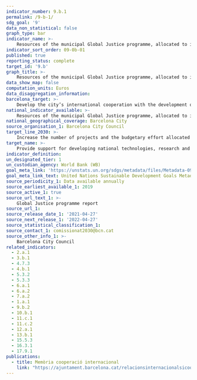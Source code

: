 ```yaml
---
indicator_number: 9.b.1
permalink: /9-b-1/
sdg_goal: '9'
data_non_statistical: false
graph_type: bar
indicator_name: >-
    Resources of the municipal Global Justice programme, allocated to improving industry, innovation and/or infrastructure
indicator_sort_order: 09-0b-01
published: true
reporting_status: complete
target_id: '9.b'
graph_title: >-
    Resources of the municipal Global Justice programme, allocated to improving industry, innovation and/or infrastructure
data_show_map: false
computation_units: Euros
data_disaggregation_information:
barcelona_target: >-
    Develop the city’s international cooperation with the development of infrastructures and sustainable local research and innovation industries, with technological components
national_indicator_available: >-
    Resources of the municipal Global Justice programme, allocated to improving industry, innovation and/or infrastructure
national_geographical_coverage: Barcelona City 
source_organisation_1: Barcelona City Council
target_line_2030: >-
    Increase the number of projects and the budgetary effort allocated to the development of more sustainable urban infrastructures and industries in countries receiving Official Development Assistance, reinforcing the links and coordination with member local authorities
target_name: >-
    Provide support for developing national technologies, research and innovation in developing countries, while also guaranteeing a regulatory environment that is appropriate for industrial diversification and adding value to basic products, among others
indicator_definition:
un_designated_tier: 1
un_custodian_agency: World Bank (WB)
goal_meta_link: 'https://unstats.un.org/sdgs/metadata/files/Metadata-09-0b-01.pdf'
goal_meta_link_text: United Nations Sustainable Development Goals Metadata (pdf 894kB)
source_periodicity_1: Data available annually
source_earliest_available_1: 2019
source_active_1: true
source_url_text_1: >-
    Global Justice programme report  
source_url_1:
source_release_date_1: '2021-04-27'
source_next_release_1: '2022-04-27'
source_statistical_classification_1: 
source_contact_1: comissionat2030@bcn.cat
source_other_info_1: >-
    Barcelona City Council
related_indicators: 
  - 2.a.1
  - 3.b.1
  - 4.7.3
  - 4.b.1
  - 5.3.2
  - 5.3.3
  - 6.a.1
  - 6.a.2
  - 7.a.2
  - 1.a.1
  - 9.b.2
  - 10.b.1
  - 11.c.1
  - 11.c.2
  - 12.a.1
  - 13.b.1
  - 15.5.3
  - 16.3.1
  - 17.9.1
publications:
  - title: Memòria cooperació internacional
    link: "https://ajuntament.barcelona.cat/relacionsinternacionalsicooperacio/ca/pla-director-i-pla-de-treball"
---
```

